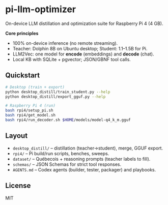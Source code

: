 # pi-llm-optimizer

On-device LLM distillation and optimization suite for Raspberry Pi 4 (4 GB).

**Core principles**
- 100% on-device inference (no remote streaming).
- Teacher: Dolphin 8B on Ubuntu desktop; Student: 1.1–1.5B for Pi.
- LLM2Vec: one model for **encode** (embeddings) and **decode** (chat).
- Local KB with SQLite + pgvector; JSON/GBNF tool calls.

## Quickstart
```bash
# Desktop (train + export)
python desktop_distill/train_student.py --help
python desktop_distill/export_gguf.py --help

# Raspberry Pi 4 (run)
bash rpi4/setup_pi.sh
bash rpi4/get_model.sh
bash rpi4/run_decoder.sh $HOME/models/model-q4_k_m.gguf
```

## Layout
- `desktop_distill/` – distillation (teacher→student), merge, GGUF export.
- `rpi4/` – Pi build/run scripts, benches, sweeps.
- `dataset/` – Québecois + reasoning prompts (teacher labels to fill).
- `schemas/` – JSON Schemas for strict tool responses.
- `AGENTS.md` – Codex agents (builder, tester, packager) and playbooks.

## License
MIT
